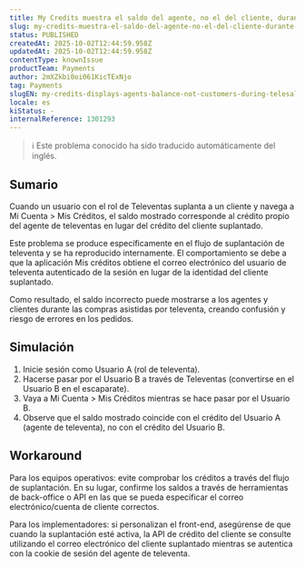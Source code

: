 ```yaml
---
title: My Credits muestra el saldo del agente, no el del cliente, durante la suplantación de televenta
slug: my-credits-muestra-el-saldo-del-agente-no-el-del-cliente-durante-la-suplantacion-de-televenta
status: PUBLISHED
createdAt: 2025-10-02T12:44:59.958Z
updatedAt: 2025-10-02T12:44:59.958Z
contentType: knownIssue
productTeam: Payments
author: 2mXZkbi0oi061KicTExNjo
tag: Payments
slugEN: my-credits-displays-agents-balance-not-customers-during-telesales-impersonation
locale: es
kiStatus: -
internalReference: 1301293
---
```


>ℹ️ Este problema conocido ha sido traducido automáticamente del inglés.

## Sumario


Cuando un usuario con el rol de Televentas suplanta a un cliente y navega a Mi Cuenta > Mis Créditos, el saldo mostrado corresponde al crédito propio del agente de televentas en lugar del crédito del cliente suplantado.

Este problema se produce específicamente en el flujo de suplantación de televenta y se ha reproducido internamente. El comportamiento se debe a que la aplicación Mis créditos obtiene el correo electrónico del usuario de televenta autenticado de la sesión en lugar de la identidad del cliente suplantado.

Como resultado, el saldo incorrecto puede mostrarse a los agentes y clientes durante las compras asistidas por televenta, creando confusión y riesgo de errores en los pedidos.

## Simulación


1) Inicie sesión como Usuario A (rol de televenta).
2) Hacerse pasar por el Usuario B a través de Televentas (convertirse en el Usuario B en el escaparate).
3) Vaya a Mi Cuenta > Mis Créditos mientras se hace pasar por el Usuario B.
4) Observe que el saldo mostrado coincide con el crédito del Usuario A (agente de televenta), no con el crédito del Usuario B.

## Workaround


Para los equipos operativos: evite comprobar los créditos a través del flujo de suplantación. En su lugar, confirme los saldos a través de herramientas de back-office o API en las que se pueda especificar el correo electrónico/cuenta de cliente correctos.

Para los implementadores: si personalizan el front-end, asegúrense de que cuando la suplantación esté activa, la API de crédito del cliente se consulte utilizando el correo electrónico del cliente suplantado mientras se autentica con la cookie de sesión del agente de televenta.


